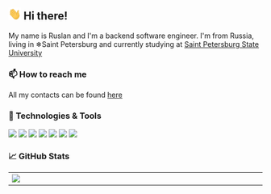## <img src="https://raw.githubusercontent.com/ythosa/ythosa/main/wave.gif" width="25px"> Hi there! 

My name is Ruslan and I'm a backend software engineer. I'm from Russia, living in ❄Saint Petersburg and currently studying at [Saint Petersburg State University](https://english.spbu.ru/about)

### 📫 How to reach me

All my contacts can be found [here](https://ythosa.github.io)

### 🔧 Technologies & Tools

![](https://img.shields.io/badge/Linux-informational?style=flat-square&logo=linux&logoColor=white&color=5194f0&bgcolor=110d17)
![](https://img.shields.io/badge/Go-informational?style=flat-square&logo=Go&logoColor=white&color=5194f0&bgcolor=110d17)
![](https://img.shields.io/badge/gRPC-Informational?style=flat-square&logo=SonarSource&logoColor=white&color=5194f0&bgcolor=110d17)
![](https://img.shields.io/badge/PostgreSQL-informational?style=flat-square&logo=Postgresql&logoColor=white&color=5194f0&bgcolor=110d17)
![](https://img.shields.io/badge/MongoDB-informational?style=flat-square&logo=mongodb&logoColor=white&color=5194f0&bgcolor=110d17)
![](https://img.shields.io/badge/RabbitMQ-Informational?style=flat-square&logo=rabbitmq&logoColor=white&color=5194f0&bgcolor=110d17)
![](https://img.shields.io/badge/Redis-Informational?style=flat-square&logo=redis&logoColor=white&color=5194f0&bgcolor=110d17)

### 📈 GitHub Stats
<p align="center">
  <table>
  <tr>
      <td><img width="550px" align="left" src="https://github-readme-stats.vercel.app/api?username=ythosa&count_private=true&show_icons=true&theme=radical&include_all_commits=true&hide_border=true&hide_title=true" /></td>
      <td><img width="550px" src="https://github-readme-stats.vercel.app/api/top-langs/?username=ythosa&layout=compact&langs_count=6&theme=radical&include_all_commits=true&count_private=true&show_icons=true&hide_border=true&hide_title=true" /></td>
  </tr>   
</table>
</p>
